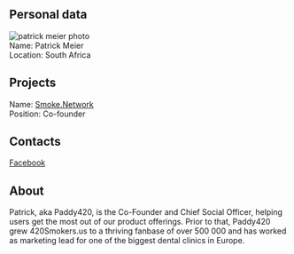 ## Personal data
![patrick meier photo](photo/patrick_meier.jpg)  
Name:   Patrick Meier  
Location: South Africa  
## Projects  
Name: [Smoke.Network](../projects/smoke_network.md)  
Position: Co-founder   
## Contacts  
[Facebook](https://www.facebook.com/paddy.meier.3)
## About
Patrick, aka Paddy420, is the Co-Founder and Chief Social Officer, helping users get the most out of our product offerings. Prior to that, Paddy420 grew 420Smokers.us to a thriving fanbase of over 500 000 and has worked as marketing lead for one of the biggest dental clinics in Europe.
